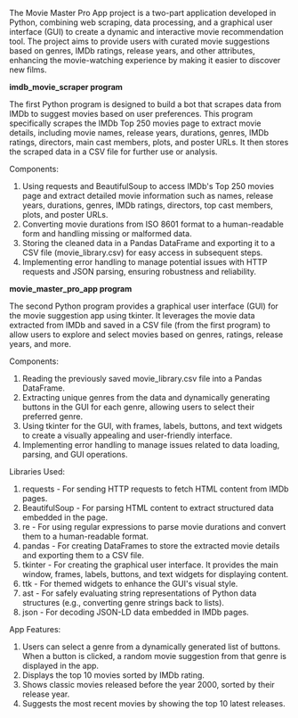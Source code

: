 The Movie Master Pro App project is a two-part application developed in Python, combining web scraping, data processing, and a graphical user interface (GUI) to create a dynamic and interactive movie recommendation tool. The project aims to provide users with curated movie suggestions based on genres, IMDb ratings, release years, and other attributes, enhancing the movie-watching experience by making it easier to discover new films.

**imdb_movie_scraper program**


The first Python program is designed to build a bot that scrapes data from IMDb to suggest movies based on user preferences. This program specifically scrapes the IMDb Top 250 movies page to extract movie details, including movie names, release years, durations, genres, IMDb ratings, directors, main cast members, plots, and poster URLs. It then stores the scraped data in a CSV file for further use or analysis.

Components:
1. Using requests and BeautifulSoup to access IMDb's Top 250 movies page and extract detailed movie information such as names, release years, durations, genres, IMDb ratings, directors, top cast members, plots, and poster URLs.
2. Converting movie durations from ISO 8601 format to a human-readable form and handling missing or malformed data.
3. Storing the cleaned data in a Pandas DataFrame and exporting it to a CSV file (movie_library.csv) for easy access in subsequent steps.
4. Implementing error handling to manage potential issues with HTTP requests and JSON parsing, ensuring robustness and reliability.

**movie_master_pro_app program**


The second Python program provides a graphical user interface (GUI) for the movie suggestion app using tkinter. It leverages the movie data extracted from IMDb and saved in a CSV file (from the first program) to allow users to explore and select movies based on genres, ratings, release years, and more.

Components:
1. Reading the previously saved movie_library.csv file into a Pandas DataFrame.
2. Extracting unique genres from the data and dynamically generating buttons in the GUI for each genre, allowing users to select their preferred genre.
3. Using tkinter for the GUI, with frames, labels, buttons, and text widgets to create a visually appealing and user-friendly interface.
4. Implementing error handling to manage issues related to data loading, parsing, and GUI operations.

Libraries Used: 
1. requests - For sending HTTP requests to fetch HTML content from IMDb pages.
2. BeautifulSoup - For parsing HTML content to extract structured data embedded in the page.
3. re - For using regular expressions to parse movie durations and convert them to a human-readable format.
4. pandas - For creating DataFrames to store the extracted movie details and exporting them to a CSV file.
5. tkinter - For creating the graphical user interface. It provides the main window, frames, labels, buttons, and text widgets for displaying content.
6. ttk  - For themed widgets to enhance the GUI's visual style.
7. ast - For safely evaluating string representations of Python data structures (e.g., converting genre strings back to lists).
8. json - For decoding JSON-LD data embedded in IMDb pages.

App Features:
1. Users can select a genre from a dynamically generated list of buttons. When a button is clicked, a random movie suggestion from that genre is displayed in the app.
2. Displays the top 10 movies sorted by IMDb rating.
3. Shows classic movies released before the year 2000, sorted by their release year.
4. Suggests the most recent movies by showing the top 10 latest releases.
